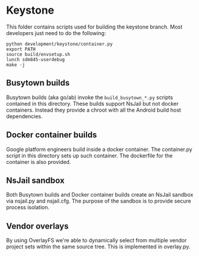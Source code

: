 # Keystone

This folder contains scripts used for building the keystone branch.
Most developers just need to do the following:

```
python development/keystone/container.py
export PATH
source build/envsetup.sh
lunch sdm845-userdebug
make -j
```

## Busytown builds

Busytown builds (aka go/ab) invoke the ```build_busytown_*.py``` scripts contained
in this directory. These builds support NsJail but not docker containers.
Instead they provide a chroot with all the Android build host dependencies.

## Docker container builds

Google platform engineers build inside a docker container. The container.py
script in this directory sets up such container. The dockerfile for the
container is also provided.

## NsJail sandbox

Both Busytown builds and Docker container builds create an NsJail sandbox via
nsjail.py and nsjail.cfg. The purpose of the sandbox is to provide secure
process isolation.

## Vendor overlays

By using OverlayFS we're able to dynamically select from multiple vendor project
sets within the same source tree. This is implemented in overlay.py.
